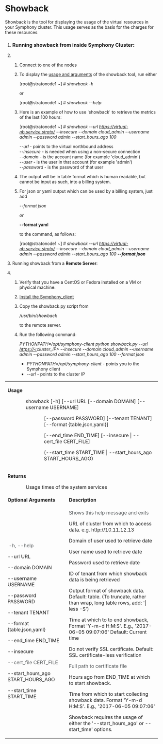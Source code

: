 # Showback

Showback is the tool for displaying the usage of the virtual resources in your Symphony cluster. This usage serves as the basis for the charges for these resources

1.  ### Running showback from **inside Symphony Cluster**:
    

1.  1.  Connect to one of the nodes
    2.  To display the [usage and arguments](https://www.stratoscale.com/knowledge/tools-and-sdks/showback/#Showback-UsageandArguments) of the showback tool, run either
        
        [root@stratonode1 ~] # _showback -h_
        
        or
        
        [root@stratonode1 ~] # _showback --help_
        
    3.  Here is an example of how to use 'showback' to retrieve the metrics of the last 100 hours:
        
        [root@stratonode1 ~] # _showback --url https://virtual-nb.service.strato/ --insecure --domain cloud_admin --username admin --password admin --start_hours_ago 100_
        
        _--url_ - points to the virtual northbound address  
        _--insecure_ - is needed when using a non-secure connection  
        _--domain_ - is the account name (for example 'cloud_admin')  
        _--user_ - is the user in that account (for example 'admin')  
        _--password_ - is the password of that user
        
    4.  The output will be in table format which is human readable, but cannot be input as such, into a billing system.
        
    5.  For json or yaml output which can be used by a billing system, just add
        
        _--format json_
        
        _or_
        
        __--format yaml__
        
        to the command, as follows:
        
        [root@stratonode1 ~] # _showback --url https://virtual-nb.service.strato/ --insecure --domain cloud_admin --username admin --password admin --start_hours_ago 100 **--format json**_
        
2.  Running showback from a **Remote Server**:
    

1.  1.  Verify that you have a CentOS or Fedora installed on a VM or physical machine.
    2.  [Install the Symphony_client](https://www.stratoscale.com/knowledge/install-symphony-client-on-external-machine)  
        
    3.  Copy the showback.py script from
        
        _/usr/bin/showback_
        
        to the remote server.
        
    4.  Run the following command:
        
        _PYTHONPATH=/opt/symphony-client python showback.py --url [https://<](https://demo2.stratoscale.com/)cluster_IP> --insecure --domain cloud_admin --username admin --password admin --start_hours_ago 100 --format json_
        
        -   _PYTHONPATH=/opt/symphony-client -_ points you to the Symphony client
        -   _--url_ - points to the cluster IP

<table class="wrapped confluenceTable"><colgroup><col><col></colgroup><tbody><tr><td class="highlight-grey confluenceTd" colspan="2" data-highlight-colour="grey"><div class="content-wrapper"><p><strong><span class="confluence-anchor-link conf-macro output-inline" data-hasbody="false" data-macro-name="anchor" id="Showback-UsageandArguments"> </span>Usage</strong></p><p style="margin-left: 60.0px;">showback [-h] [--url URL [--domain DOMAIN] [--username USERNAME]</p><p style="margin-left: 120.0px;">[--password PASSWORD] [--tenant TENANT] [--format {table,json,yaml}]</p><p style="margin-left: 120.0px;">[--end_time END_TIME] [--insecure | --cert_file CERT_FILE]</p><p style="margin-left: 120.0px;">(--start_time START_TIME | --start_hours_ago START_HOURS_AGO)</p></div></td></tr><tr><td colspan="2" class="confluenceTd"><p><strong>Returns</strong></p><p style="margin-left: 60.0px;">Usage times of the system services</p></td></tr><tr><td class="highlight-grey confluenceTd" data-highlight-colour="grey"><strong>Optional Arguments</strong></td><td class="highlight-grey confluenceTd" data-highlight-colour="grey"><strong>Description</strong></td></tr><tr><td class="confluenceTd"><p>&nbsp;<span style="color: rgb(84,88,90);">-h, --help</span></p><p>--url URL</p><p>--domain DOMAIN</p><p>--username USERNAME</p><p>--password PASSWORD</p><p>--tenant TENANT</p><p>--format {table,json,yaml}</p><p>--end_time END_TIME</p><p>--insecure</p><p><span style="color: rgb(84,88,90);">--cert_file CERT_FILE</span></p><p>--start_hours_ago START_HOURS_AGO</p><p>--start_time START_TIME</p></td><td class="confluenceTd"><div class="content-wrapper"><p><span style="color: rgb(84,88,90);">Shows this help message and exits</span></p><p>URL of cluster from which to access data. e.g. http://10.11.12.13</p><p>Domain of user used to retrieve date</p><p>User name used to retrieve date</p><p>Password used to retrieve date</p><p>ID of tenant from which showback data is being retrieved</p><p>Output format of showback data. Default: table. (To truncate, rather than wrap, long table rows, add: '| less -S')</p><p>Time at which to to end showback, Format 'Y-m-d H:M:S'. E.g., '2017-06-05 09:07:06' Default: Current time</p><p>Do not verify SSL certificate. Default: SSL certificate-less verification</p><p><span style="color: rgb(84,88,90);">Full path to certificate file</span></p><p>Hours ago from END_TIME at which to start showback.</p><p>Time from which to start collecting showback data. Format 'Y-m-d H:M:S'. E.g., '2017-06-05 09:07:06'</p><div class="confluence-information-macro confluence-information-macro-note conf-macro output-block" data-hasbody="true" data-macro-name="note"><span class="aui-icon aui-icon-small aui-iconfont-warning confluence-information-macro-icon"> </span><p></p><div class="confluence-information-macro-body"><p>Showback requires the usage of either the '--start_hours_ago' or --start_time' options.</p></div></div></div></td></tr></tbody></table>